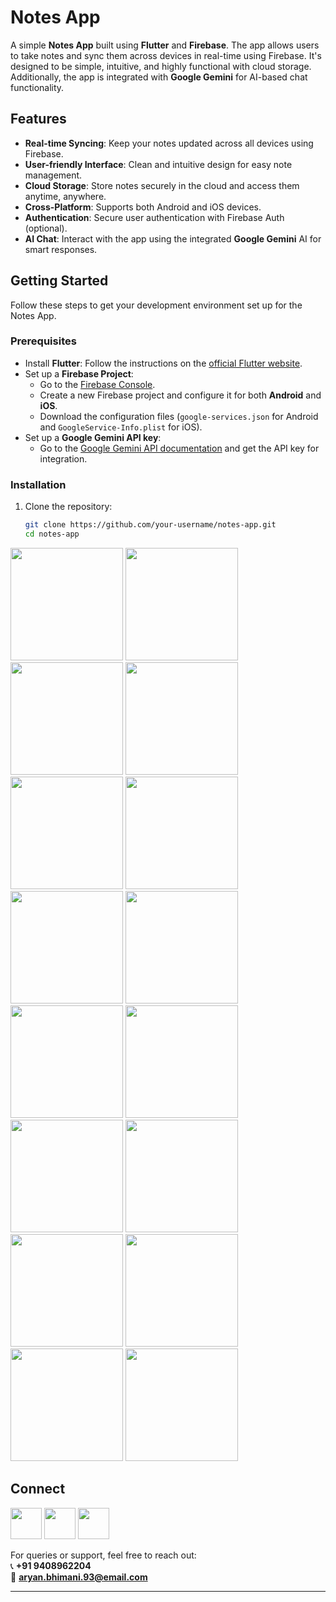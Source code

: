 # Notes App

A simple **Notes App** built using **Flutter** and **Firebase**. The app allows users to take notes and sync them across devices in real-time using Firebase. It's designed to be simple, intuitive, and highly functional with cloud storage. Additionally, the app is integrated with **Google Gemini** for AI-based chat functionality.

## Features
- **Real-time Syncing**: Keep your notes updated across all devices using Firebase.
- **User-friendly Interface**: Clean and intuitive design for easy note management.
- **Cloud Storage**: Store notes securely in the cloud and access them anytime, anywhere.
- **Cross-Platform**: Supports both Android and iOS devices.
- **Authentication**: Secure user authentication with Firebase Auth (optional).
- **AI Chat**: Interact with the app using the integrated **Google Gemini** AI for smart responses.

## Getting Started

Follow these steps to get your development environment set up for the Notes App.

### Prerequisites

- Install **Flutter**: Follow the instructions on the [official Flutter website](https://flutter.dev/docs/get-started/install).
- Set up a **Firebase Project**:
    - Go to the [Firebase Console](https://console.firebase.google.com/).
    - Create a new Firebase project and configure it for both **Android** and **iOS**.
    - Download the configuration files (`google-services.json` for Android and `GoogleService-Info.plist` for iOS).
- Set up a **Google Gemini API key**:
    - Go to the [Google Gemini API documentation](https://developers.google.com/gemini) and get the API key for integration.

### Installation

1. Clone the repository:

   ```bash
   git clone https://github.com/your-username/notes-app.git
   cd notes-app


<a><img src="assets/image/1.jpg" width="180" /></a>
<a><img src="assets/image/2.jpg" width="180" /></a>
<a><img src="assets/image/3.jpg" width="180" /></a>
<a><img src="assets/image/4.jpg" width="180" /></a>
<a><img src="assets/image/5.jpg" width="180" /></a>
<a><img src="assets/image/6.jpg" width="180" /></a>
<a><img src="assets/image/7.jpg" width="180" /></a>
<a><img src="assets/image/8.jpg" width="180" /></a>
<a><img src="assets/image/9.jpg" width="180" /></a>
<a><img src="assets/image/10.jpg" width="180" /></a>
<a><img src="assets/image/11.jpg" width="180" /></a>
<a><img src="assets/image/12.jpg" width="180" /></a>
<a><img src="assets/image/13.jpg" width="180" /></a>
<a><img src="assets/image/14.jpg" width="180" /></a>
<a><img src="assets/image/15.jpg" width="180" /></a>
<a><img src="assets/image/16.jpg" width="180" /></a>


## Connect

<a href="https://dev-aryanbhimani.pantheonsite.io/" target="_blank"><img src="assets/portfolio.png" width="50" ></a>
<a href="https://www.linkedin.com/in/aryanbhimani/" target="_blank"><img src="assets/linkedin.png" width="50"></a>
<a href="https://twitter.com/yourtwitterhandle" target="_blank"><img src="assets/twitter.png" width="50"></a> 

For queries or support, feel free to reach out:  
📞 **+91 9408962204**  
📧 **aryan.bhimani.93@email.com**

---
